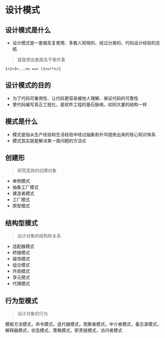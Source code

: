 # 设计模式

## 设计模式是什么

- 设计模式是一套被反复使用、多数人知晓的、经过分类的、代码设计经验的总结

> 就是想出套路去干某件事

```
1+2+3+...+n ==> (1+n)*n/2
```

## 设计模式的目的

- 为了代码可重用性、让代码更容易被他人理解、保证代码的可靠性
- 使代码编写真正工程化，是软件工程的基石脉络，如同大厦的结构一样

## 模式是什么

- 模式是指从生产经验和生活经验中经过抽象和升华提炼出来的核心知识体系
- 模式其实就是解决某一类问题的方法论

## 创建形

> 研究高效的创建对象

- 单例模式
- 抽象工厂模式
- 建造者模式
- 工厂模式
- 原型模式

## 结构型模式

> 设计对象的结构和关系

- 适配器模式
- 桥接模式
- 装饰模式
- 组合模式
- 外观模式
- 享元模式
- 代理模式

## 行为型模式

> 设计对象的行为

模板方法模式，命令模式，迭代器模式，观察者模式，中介者模式，备忘录模式，解释器模式，状态模式，策略模式，职责链模式，访问者模式
